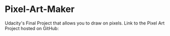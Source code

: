 # Pixel-Art-Maker
Udacity's Final Project that allows you to draw on pixels.<a ref="https://github.com/Stanleynd/Pixel-Art-Maker" >
Link to the Pixel Art Project</a> hosted on GitHub:
